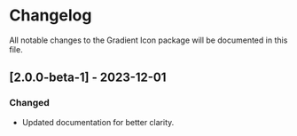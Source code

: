 # Changelog

All notable changes to the Gradient Icon package will be documented in this file.

## [2.0.0-beta-1] - 2023-12-01

### Changed

- Updated documentation for better clarity.
